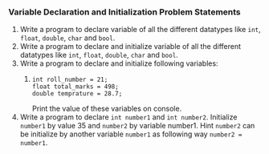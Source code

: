 ### Variable Declaration and Initialization Problem Statements
1. Write a program to declare variable of all the different datatypes like `int`, `float`, `double`, `char` and `bool`.
2. Write a program to declare and initialize variable of all the different datatypes like `int`, `float`, `double`, `char` and `bool`.
3. Write a program to declare and initialize following variables:
    1.  ```
        int roll_number = 21;
        float total_marks = 498;
        double temprature = 28.7;
        ```
        Print the value of these variables on console.
4. Write a program to declare `int number1` and `int number2`. Initialize `number1` by value 35 and `number2` by variable number1. Hint `number2` can be initialize by another variable `number1` as following way `number2 = number1`.
